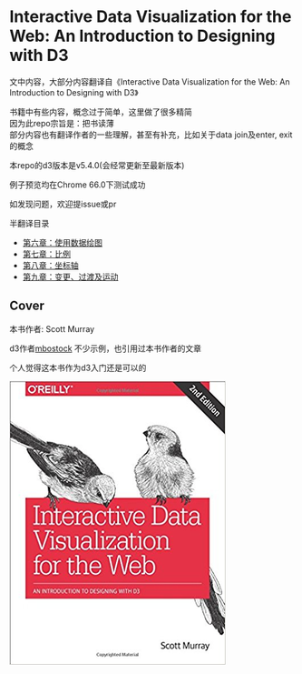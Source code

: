 # Interactive Data Visualization for the Web: An Introduction to Designing with D3

文中内容，大部分内容翻译自《Interactive Data Visualization for the Web: An Introduction to Designing with D3》

书籍中有些内容，概念过于简单，这里做了很多精简  
因为此repo宗旨是：把书读薄  
部分内容也有翻译作者的一些理解，甚至有补充，比如关于data join及enter, exit的概念



本repo的d3版本是v5.4.0(会经常更新至最新版本)

例子预览均在Chrome 66.0下测试成功

如发现问题，欢迎提issue或pr



半翻译目录
  * [第六章：使用数据绘图](https://github.com/wusiquan/studyd3/blob/master/Chapter6-Drawing_with_Data.md)
  * [第七章：比例](https://github.com/wusiquan/studyd3/blob/master/Chapter7-Scales.md)
  * [第八章：坐标轴](https://github.com/wusiquan/studyd3/blob/master/Chapter8-Axes.md)
  * [第九章：变更、过渡及运动](https://github.com/wusiquan/studyd3/blob/master/Chapter9-Updates_Transitions_And_Motion.md)

## Cover
本书作者: Scott Murray

d3作者[mbostock](https://github.com/d3/d3/commits?author=mbostock) 不少示例，也引用过本书作者的文章

个人觉得这本书作为d3入门还是可以的

![cover](https://github.com/wusiquan/studyd3/blob/master/images/d3-cover.jpg)